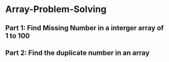 # Array-Problem-Solving

## Part 1: Find Missing Number in a interger array of 1 to 100  
## Part 2: Find the duplicate number in an array  
